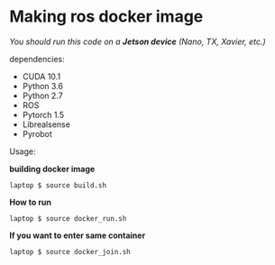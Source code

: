 # Making ros docker image
*You should run this code on a **Jetson device** (Nano, TX, Xavier, etc.)*

dependencies: 
- CUDA 10.1
- Python 3.6
- Python 2.7
- ROS
- Pytorch 1.5
- Librealsense
- Pyrobot

Usage:

**building docker image**
```
laptop $ source build.sh
```
**How to run**
```
laptop $ source docker_run.sh
```
    
**If you want to enter same container**
```
laptop $ source docker_join.sh
```
